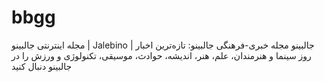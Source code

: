 # bbgg
مجله اینترنتی جالبینو | Jalebino | جالبینو مجله خبری-فرهنگی جالبینو: تازه‌ترین‌ اخبار روز سینما و هنرمندان، علم، هنر، اندیشه، حوادث، موسیقی، تکنولوژی و ورزش را در جالبینو دنبال کنید
